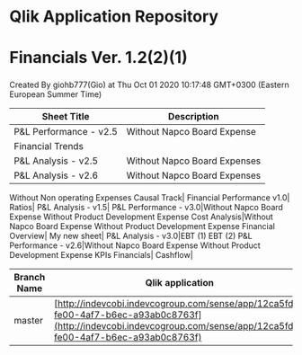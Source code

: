 # Qlik Application Repository 
# Financials Ver. 1.2(2)(1)
### 
Created By giohb777(Gio) at Thu Oct 01 2020 10:17:48 GMT+0300 (Eastern European Summer Time)




Sheet Title | Description
------------ | -------------
P&L Performance - v2.5|Without Napco Board Expense
Financial Trends|
P&L Analysis - v2.5|Without Napco Board Expenses
P&L Analysis - v2.6|Without Napco Board Expenses
Without Non operating Expenses
Causal Track|
Financial Performance v1.0|
Ratios|
P&L Analysis - v1.5|
P&L Performance - v3.0|Without Napco Board Expense
Without Product Development Expense
Cost Analysis|Without Napco Board Expense
Without Product Development Expense
Financial Overview|
My new sheet|
P&L Analysis - v3.0|EBT (1)
EBT (2)
P&L Performance - v2.6|Without Napco Board Expense
Without Product Development Expense
KPIs Financials|
Cashflow|



Branch Name|Qlik application
---|---
master|[http://indevcobi.indevcogroup.com/sense/app/12ca5fd4-fe00-4af7-b6ec-a93ab0c8763f](http://indevcobi.indevcogroup.com/sense/app/12ca5fd4-fe00-4af7-b6ec-a93ab0c8763f)